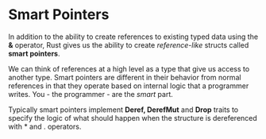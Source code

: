 # Smart Pointers

In addition to the ability to create references to existing typed data using the **&** operator,
Rust gives us the ability to create *reference-like* structs called **smart pointers**.

We can think of references at a high level as a type that give us access to another type. Smart 
pointers are different in their behavior from normal references in that they operate based on
internal logic that a programmer writes. You - the programmer - are the *smart* part.

Typically smart pointers implement **Deref, DerefMut** and **Drop** traits to specify the logic
of what should happen when the structure is dereferenced with * and . operators.



